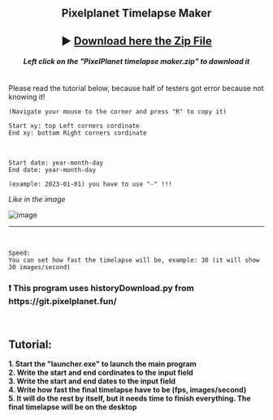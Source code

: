 <h2 align="center"> Pixelplanet Timelapse Maker </h2> 
<h2 align="center">
▶ <a href ="https://github.com/Batyoaron/pixelplanet_timelapse_maker/releases/tag/ptm1.3.1">
<strong> Download here the Zip File</strong>
</a> </h2>
<h4 align="center"> <em> Left click on the "PixelPlanet timelapse maker.zip" to download it </em> </h4>
<br>
Please read the tutorial below, because half of testers got error because not knowing it!

```
(Navigate your mouse to the corner and press "R" to copy it)

Start xy: top Left corners cordinate
End xy: bottom Right corners cordinate
```
<br>

```
Start date: year-month-day 
End date: year-month-day

(example: 2023-01-01) you have to use "-" !!!
```
<em> Like in the image </em>

![image](https://github.com/Batyoaron/pixelplanet_timelapse_maker/assets/111697446/ca9d393f-ef71-48a3-9c77-030b3edf45d4)

-----

<br>

```
Speed:
You can set how fast the timelapse will be, example: 30 (it will show 30 images/second)
```

<h3>❗ This program uses historyDownload.py from https://git.pixelplanet.fun/</h3>
<br>
<h2> Tutorial: </h2>
<b> 1. Start the "launcher.exe" to launch the main program </b>
<br>
<b> 2. Write the start and end cordinates to the input field </b>
<br>
<b> 3. Write the start and end dates to the input field </b>
<br>
<b> 4. Write how fast the final timelapse have to be (fps, images/second) </b>
<br>
<b> 5. It will do the rest by itself, but it needs time to finish everything. The final timelapse will be on the desktop</b>
